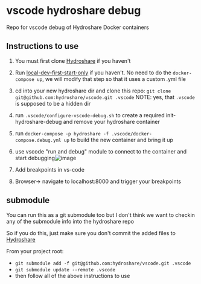 # vscode hydroshare debug

Repo for vscode debug of Hydroshare Docker containers

## Instructions to use
1. You must first clone [Hydroshare](https://github.com/hydroshare/hydroshare) if you haven't
2. Run [local-dev-first-start-only](https://github.com/hydroshare/hydroshare/blob/develop/local-dev-first-start-only.sh) if you haven't. No need to do the `docker-compose up`, we will modify that step so that it uses a custom .yml file
3. cd into your new hydroshare dir and clone this repo: `git clone git@github.com:hydroshare/vscode.git .vscode` NOTE: yes, that `.vscode` is supposed to be a hidden dir
4. run `.vscode/configure-vscode-debug.sh` to create a required init-hydroshare-debug and remove your hydroshare container
6. run `docker-compose -p hydroshare -f .vscode/docker-compose.debug.yml up` to build the new container and bring it up
7. use vscode "run and debug" module to connect to the container and start debugging![image](https://user-images.githubusercontent.com/17934193/208769548-051c49d0-52e1-40f6-968b-ca863a1b385f.png)

9. Add breakpoints in vs-code
10. Browser-> navigate to localhost:8000 and trigger your breakpoints

## submodule
You can run this as a git submodule too but I don't think we want to checkin any of the submodule info into the hydroshare repo

So if you do this, just make sure you don't commit the added files to [Hydroshare](https://github.com/hydroshare/hydroshare)

From your project root:
- `git submodule add -f git@github.com:hydroshare/vscode.git .vscode`
- `git submodule update --remote .vscode`
- then follow all of the above instructions to use

